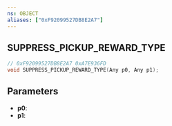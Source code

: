 ```yaml
---
ns: OBJECT
aliases: ["0xF92099527DB8E2A7"]
---
```

## SUPPRESS_PICKUP_REWARD_TYPE

```c
// 0xF92099527DB8E2A7 0xA7E936FD
void SUPPRESS_PICKUP_REWARD_TYPE(Any p0, Any p1);
```


## Parameters
* **p0**: 
* **p1**: 

